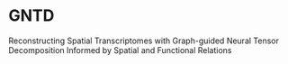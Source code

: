 # GNTD
Reconstructing Spatial Transcriptomes with Graph-guided Neural Tensor Decomposition Informed by Spatial and Functional Relations
